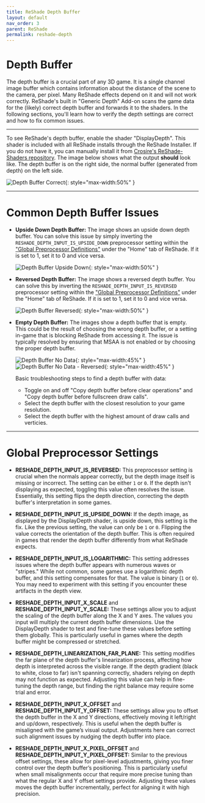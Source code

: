 ```yaml
---
title: ReShade Depth Buffer
layout: default
nav_order: 3
parent: ReShade
permalink: reshade-depth
---
```


# Depth Buffer

The depth buffer is a crucial part of any 3D game. It is a single channel image buffer which contains information about the distance of the scene to the camera, per pixel. Many ReShade effects depend on it and will not work correctly. ReShade's built in "Generic Depth" Add-on scans the game data for the (likely) correct depth buffer and forwards it to the shaders. In the following sections, you'll learn how to verify the depth settings are correct and how to fix common issues.

---

To see ReShade's depth buffer, enable the shader "DisplayDepth". This shader is included with all ReShade installs through the ReShade Installer. If you do not have it, you can manually install it from [Crosire's ReShade-Shaders repository](https://github.com/crosire/reshade-shaders/tree/slim/Shaders). The image below shows what the output **should** look like. The depth buffer is on the right side, the normal buffer (generated from depth) on the left side. 

![Depth Buffer Correct](../docs/reshade/images/gui-and-depth/correct.webp){: style="max-width:50%" }

---

# Common Depth Buffer Issues

* **Upside Down Depth Buffer:** The image shows an upside down depth buffer. You can solve this issue by simply inverting the `RESHADE_DEPTH_INPUT_IS_UPSIDE_DOWN` preprocessor setting within the ["Global Preprocessor Definitions"](https://guides.martysmods.com/reshade-gui#edit-pre-processor-definitions) under the "Home" tab of ReShade. If it is set to 1, set it to 0 and vice versa.

  ![Depth Buffer Upside Down](../docs/reshade/images/gui-and-depth/upsidedown.webp){: style="max-width:50%" }

* **Reversed Depth Buffer:** The image shows a reversed depth buffer. You can solve this by inverting the `RESHADE_DEPTH_INPUT_IS_REVERSED` preprocessor setting within the ["Global Preprocessor Definitions"](https://guides.martysmods.com/reshade-gui#edit-pre-processor-definitions) under the "Home" tab of ReShade. If it is set to 1, set it to 0 and vice versa.

  ![Depth Buffer Reversed](../docs/reshade/images/gui-and-depth/reversed.webp){: style="max-width:50%" }

* **Empty Depth Buffer:** The images show a depth buffer that is empty. This could be the result of choosing the wrong depth buffer, or a setting in-game that is blocking ReShade from accessing it. The issue is typically resolved by ensuring that MSAA is not enabled or by choosing the proper depth buffer.

  ![Depth Buffer No Data](../docs/reshade/images/gui-and-depth/depth_buffer_no_data_example.webp){: style="max-width:45%" } ![Depth Buffer No Data - Reversed](../docs/reshade/images/gui-and-depth/depth_buffer_no_data_reversed_example.webp){: style="max-width:45%" }

  Basic troubleshooting steps to find a depth buffer with data:
  * Toggle on and off "Copy depth buffer before clear operations" and "Copy depth buffer before fullscreen draw calls".
  * Select the depth buffer with the closest resolution to your game resolution.
  * Select the depth buffer with the highest amount of draw calls and verticies.

---

# Global Preprocessor Settings

* **RESHADE_DEPTH_INPUT_IS_REVERSED:** This preprocessor setting is crucial when the normals appear correctly, but the depth image itself is missing or incorrect. The setting can be either `1` or `0`. If the depth isn't displaying as expected, toggling this value often resolves the issue. Essentially, this setting flips the depth direction, correcting the depth buffer's interpretation in some games.

* **RESHADE_DEPTH_INPUT_IS_UPSIDE_DOWN:** If the depth image, as displayed by the DisplayDepth shader, is upside down, this setting is the fix. Like the previous setting, the value can only be `1` or `0`. Flipping the value corrects the orientation of the depth buffer. This is often required in games that render the depth buffer differently from what ReShade expects.

* **RESHADE_DEPTH_INPUT_IS_LOGARITHMIC:** This setting addresses issues where the depth buffer appears with numerous waves or "stripes." While not common, some games use a logarithmic depth buffer, and this setting compensates for that. The value is binary (`1` or `0`). You may need to experiment with this setting if you encounter these artifacts in the depth view.

* **RESHADE_DEPTH_INPUT_X_SCALE** and **RESHADE_DEPTH_INPUT_Y_SCALE:** These settings allow you to adjust the scaling of the depth buffer along the X and Y axes. The values you input will multiply the current depth buffer dimensions. Use the DisplayDepth shader to test and fine-tune these values before setting them globally. This is particularly useful in games where the depth buffer might be compressed or stretched.

* **RESHADE_DEPTH_LINEARIZATION_FAR_PLANE:** This setting modifies the far plane of the depth buffer's linearization process, affecting how depth is interpreted across the visible range. If the depth gradient (black to white, close to far) isn't spanning correctly, shaders relying on depth may not function as expected. Adjusting this value can help in fine-tuning the depth range, but finding the right balance may require some trial and error.

* **RESHADE_DEPTH_INPUT_X_OFFSET** and **RESHADE_DEPTH_INPUT_Y_OFFSET:** These settings allow you to offset the depth buffer in the X and Y directions, effectively moving it left/right and up/down, respectively. This is useful when the depth buffer is misaligned with the game’s visual output. Adjustments here can correct such alignment issues by nudging the depth buffer into place.

* **RESHADE_DEPTH_INPUT_X_PIXEL_OFFSET** and **RESHADE_DEPTH_INPUT_Y_PIXEL_OFFSET:** Similar to the previous offset settings, these allow for pixel-level adjustments, giving you finer control over the depth buffer’s positioning. This is particularly useful when small misalignments occur that require more precise tuning than what the regular X and Y offset settings provide. Adjusting these values moves the depth buffer incrementally, perfect for aligning it with high precision.